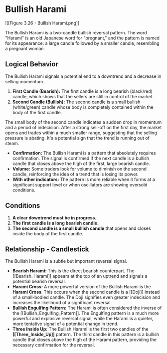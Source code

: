 # Bullish Harami

![[Figure 3.26 - Bullish Harami.png]]

The Bullish Harami is a two-candle bullish reversal pattern. The word "Harami" is an old Japanese word for "pregnant," and the pattern is named for its appearance: a large candle followed by a smaller candle, resembling a pregnant woman.

## Logical Behavior

The Bullish Harami signals a potential end to a downtrend and a decrease in selling momentum.

1.  **First Candle (Bearish):** The first candle is a long bearish (black/red) candle, which shows that the sellers are still in control of the market.
2.  **Second Candle (Bullish):** The second candle is a small bullish (white/green) candle whose body is completely contained within the body of the first candle.

The small body of the second candle indicates a sudden drop in momentum and a period of indecision. After a strong sell-off on the first day, the market opens and trades within a much smaller range, suggesting that the selling pressure is abating. It's a potential sign that the trend is running out of steam.

- **Confirmation:** The Bullish Harami is a pattern that absolutely requires confirmation. The signal is confirmed if the next candle is a bullish candle that closes above the high of the first, large bearish candle.
- **Volume:** Some traders look for volume to diminish on the second candle, reinforcing the idea of a trend that is losing its power.
- **With other indicators:** The pattern is more reliable when it forms at a significant support level or when oscillators are showing oversold conditions.

## Conditions

1.  **A clear downtrend must be in progress.**
2.  **The first candle is a long bearish candle.**
3.  **The second candle is a small bullish candle** that opens and closes inside the body of the first candle.

## Relationship - Candlestick

The Bullish Harami is a subtle but important reversal signal.

- **Bearish Harami:** This is the direct bearish counterpart. The [[Bearish_Harami]] appears at the top of an uptrend and signals a potential bearish reversal.
- **Harami Cross:** A more powerful version of the Bullish Harami is the **Harami Cross**. This occurs when the second candle is a [[Doji]] instead of a small-bodied candle. The Doji signifies even greater indecision and increases the likelihood of a significant reversal.
- **Bullish Engulfing Pattern:** The Harami is often considered the inverse of the [[Bullish_Engulfing_Pattern]]. The Engulfing pattern is a much more powerful and explosive reversal signal, while the Harami is a quieter, more tentative signal of a potential change in trend.
- **Three Inside Up:** The Bullish Harami is the first two candles of the **[[Three_Inside_Up]]** pattern. The third candle in this pattern is a bullish candle that closes above the high of the Harami pattern, providing the necessary confirmation for the reversal.
